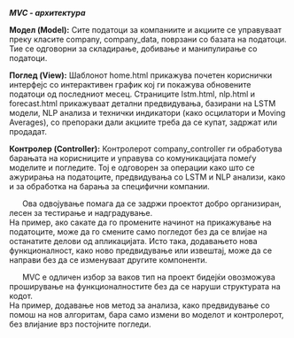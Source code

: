 <b><i>MVC - архитектура</b></i>


<b>Модел (Model):</b> Сите податоци за компаниите и акциите се управуваат преку класите company, company_data, поврзани со базата на податоци. Тие се одговорни за складирање, добивање и манипулирање со податоци.

<b>Поглед (View):</b> Шаблонот home.html прикажува почетен кориснички интерфејс со интерактивен график кој ги покажува обновените податоци од последниот месец. Страниците lstm.html, nlp.html и forecast.html прикажуваат детални предвидувања, базирани на LSTM модели, NLP анализа и технички индикатори (како осцилатори и Moving Averages), со препораки дали акциите треба да се купат, задржат или продадат.

<b>Контролер (Controller):</b> Контролерот company_controller ги обработува барањата на корисниците и управува со комуникацијата помеѓу моделите и погледите. Тој е одговорен за операции како што се ажурирања на податоците, предвидувања со LSTM и NLP анализи, како и за обработка на барања за специфични компании.

&nbsp;&nbsp;&nbsp;&nbsp;&nbsp;&nbsp;Ова одвојување помага да се задржи проектот добро организиран, лесен за тестирање и надградување.<br>На пример, ако сакате да го промените начинот на прикажување на податоците, може да го смените само погледот без да се влијае на останатите делови од апликацијата. Исто така, додавањето нова функционалност, како ново предвидување или извештај, може да се направи без да се изменуваат другите компоненти.

&nbsp;&nbsp;&nbsp;&nbsp;&nbsp;&nbsp;MVC е одличен избор за ваков тип на проект бидејќи овозможува проширување на функционалностите без да се наруши структурата на кодот.<br>На пример, додавање нов метод за анализа, како предвидување со помош на нов алгоритам, бара само измени во моделот и контролерот, без влијание врз постојните погледи.